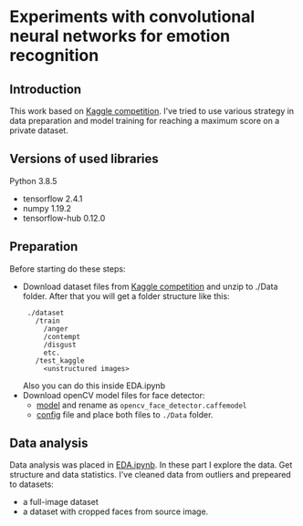 # Experiments with convolutional neural networks for emotion recognition
## Introduction
This work based on [Kaggle competition](https://www.kaggle.com/c/skillbox-computer-vision-project/overview).
I've tried to use various strategy in data preparation and model training for reaching a maximum score on a private dataset.
## Versions of used libraries
Python 3.8.5
- tensorflow 2.4.1
- numpy 1.19.2
- tensorflow-hub 0.12.0
## Preparation
Before starting do these steps:
- Download dataset files from [Kaggle competition](https://www.kaggle.com/c/skillbox-computer-vision-project/data) and unzip to ./Data folder. 
  After that you will get a folder structure like this:
  ```
   ./dataset
     /train
       /anger
       /contempt
       /disgust
       etc.
     /test_kaggle
       <unstructured images>
  ```
  Also you can do this inside EDA.ipynb
- Download openCV model files for face detector:
  - [model](https://github.com/opencv/opencv_3rdparty/raw/dnn_samples_face_detector_20170830/res10_300x300_ssd_iter_140000.caffemodel) and rename as `opencv_face_detector.caffemodel`
  - [config](https://github.com/opencv/opencv/blob/master/samples/dnn/face_detector/opencv_face_detector.pbtxt) file and place both files to `./Data` folder.
## Data analysis
Data analysis was placed in [EDA.ipynb](https://github.com/lugrenl/Emotion-Recognition_model/blob/main/EDA.ipynb). In these part I explore the data. Get structure and data statistics. I've cleaned data from outliers and prepeared to datasets: 
- a full-image dataset 
- a dataset with cropped faces from source image.
  
    


